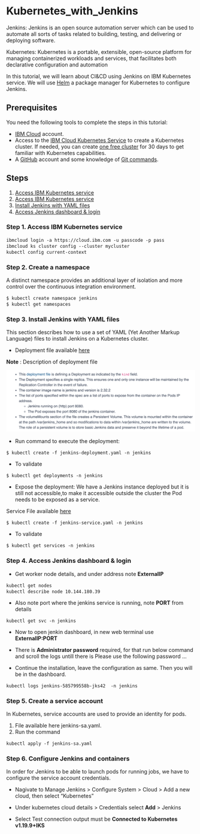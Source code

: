 # Kubernetes_with_Jenkins

Jenkins:
Jenkins is an open source automation server which can be used to automate all sorts of tasks related to building, testing, and delivering or deploying software.

Kubernetes: 
Kubernetes is a portable, extensible, open-source platform for managing containerized workloads and services, that facilitates both declarative configuration and automation

In this tutorial, we will learn about CI&CD using Jenkins on IBM Kubernetes service. We will use [Helm](https://helm.sh/) a package manager for Kubernetes to configure Jenkins.


## Prerequisites
You need the following tools to complete the steps in this tutorial:
* [IBM Cloud](https://cloud.ibm.com/registration) account.
* Access to the [IBM Cloud Kubernetes Service](https://cloud.ibm.com/kubernetes/catalog/create) to create a Kubernetes cluster. If needed, you can create [one free cluster](https://cloud.ibm.com/docs/containers?topic=containers-cs_ov#cluster_types) for 30 days to get familiar with Kubernetes capabilities.
* A [GitHub](https://github.com/) account and some knowledge of [Git commands](https://training.github.com/).


## Steps

1. [Access IBM Kubernetes service](#step-1-Access-IBM-Kubernetes-service)
1. [Access IBM Kubernetes service](#step-2-Access-IBM-kubernetes-service)
1. [Install Jenkins with YAML files](#step-3-create-a-persistent-volume)
1. [Access Jenkins dashboard & login]()


 

### Step 1. Access IBM Kubernetes service
```
ibmcloud login -a https://cloud.ibm.com -u passcode -p pass 
ibmcloud ks cluster config --cluster mycluster
kubectl config current-context
```

### Step 2. Create a namespace 
A distinct namespace provides an additional layer of isolation and more control over the continuous integration environment.

```
$ kubectl create namespace jenkins
$ kubectl get namespaces

```

### Step 3. Install Jenkins with YAML files
This section describes how to use a set of YAML (Yet Another Markup Language) files to install Jenkins on a Kubernetes cluster.

* Deployment file available [here](updatee)

__Note__ : Description of deployment file 

![GitHub Logo](images/s1.png)

* Run command to execute the deployment:
```
$ kubectl create -f jenkins-deployment.yaml -n jenkins

```
* To validate

```
$ kubectl get deployments -n jenkins

```

* Expose the deployment:
We have a Jenkins instance deployed but it is still not accessible,to make it accessible outside the cluster the Pod needs to be exposed as a service.

Service File available [here](update)
```
$ kubectl create -f jenkins-service.yaml -n jenkins

```

* To validate

```
$ kubectl get services -n jenkins
```

### Step 4. Access Jenkins dashboard & login

* Get worker node details, and under address note __ExternalIP__ 
```
kubectl get nodes
kubectl describe node 10.144.180.39
```

* Also note port where the jenkins service is running, note __PORT__ from details

```
kubectl get svc -n jenkins
```

* Now to open jenkin dashboard, in new web terminal use __ExternalIP:PORT__

* There is __Administrator password__ required, for that run below command and scroll the logs untill there is Please use the following password ...

* Continue the installation, leave the configuration as same. Then you will be in the dashboard. 

```
kubectl logs jenkins-585799558b-jks42  -n jenkins
```


### Step 5. Create a service account
In Kubernetes, service accounts are used to provide an identity for pods.

1. File available here jenkins-sa.yaml.
1. Run the command 
```
kubectl apply -f jenkins-sa.yaml
```

### Step 6. Configure Jenkins and containers
In order for Jenkins to be able to launch pods for running jobs, we have to configure the service account credentials.

* Nagivate to Manage Jenkins > Configure System > Cloud > Add a new cloud, then select “Kubernetes”

* Under kubernetes cloud details > Credentials select __Add__ > Jenkins

* Select Test connection output must be __Connected to Kubernetes v1.19.9+IKS__
